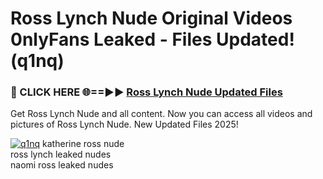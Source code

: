 # Ross Lynch Nude Original Videos 0nlyFans Leaked - Files Updated! (q1nq)

<h3>🔴 CLICK HERE 🌐==►► <a href="https://tinyurl.com/52m3yx9h" rel="nofollow">Ross Lynch Nude Updated Files</a></h3>

Get Ross Lynch Nude and all content. Now you can access all videos and pictures of Ross Lynch Nude. New Updated Files 2025!

[![q1nq](https://i.imgur.com/TnHtlc8.gif)](https://tinyurl.com/52m3yx9h)
katherine ross nude<br>
ross lynch leaked nudes<br>
naomi ross leaked nudes